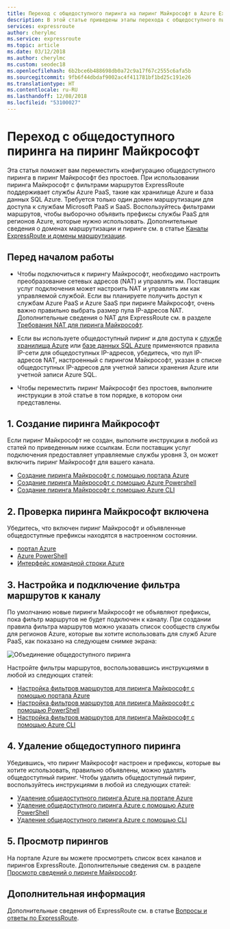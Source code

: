 ```yaml
---
title: Переход с общедоступного пиринга на пиринг Майкрософт в Azure ExpressRoute | Документация Майкрософт
description: В этой статье приведены этапы перехода с общедоступного пиринга на пиринг Майкрософт в ExpressRoute.
services: expressroute
author: cherylmc
ms.service: expressroute
ms.topic: article
ms.date: 03/12/2018
ms.author: cherylmc
ms.custom: seodec18
ms.openlocfilehash: 6b2bce6b488698db0a72c9a17f67c2555c6afa5b
ms.sourcegitcommit: 9fb6f44dbdaf9002ac4f411781bf1bd25c191e26
ms.translationtype: HT
ms.contentlocale: ru-RU
ms.lasthandoff: 12/08/2018
ms.locfileid: "53100027"
---
```

# <a name="move-a-public-peering-to-microsoft-peering"></a>Переход с общедоступного пиринга на пиринг Майкрософт

Эта статья поможет вам переместить конфигурацию общедоступного пиринга в пиринг Майкрософт без простоев. При использовании пиринга Майкрософт с фильтрами маршрутов ExpressRoute поддерживает службы Azure PaaS, такие как хранилище Azure и база данных SQL Azure. Требуется только один домен маршрутизации для доступа к службам Microsoft PaaS и SaaS. Воспользуйтесь фильтрами маршрутов, чтобы выборочно объявить префиксы службы PaaS для регионов Azure, которые нужно использовать. Дополнительные сведения о доменах маршрутизации и пиринге см. в статье [Каналы ExpressRoute и домены маршрутизации](expressroute-circuit-peerings.md).

## <a name="before"></a>Перед началом работы

* Чтобы подключиться к пирингу Майкрософт, необходимо настроить преобразование сетевых адресов (NAT) и управлять им. Поставщик услуг подключения может настроить NAT и управлять им как управляемой службой. Если вы планируете получить доступ к службам Azure PaaS и Azure SaaS при пиринге Майкрософт, очень важно правильно выбрать размер пула IP-адресов NAT. Дополнительные сведения о NAT для ExpressRoute см. в разделе [Требования NAT для пиринга Майкрософт](expressroute-nat.md#nat-requirements-for-microsoft-peering).

* Если вы используете общедоступный пиринг и для доступа к [службе хранилища Azure](../storage/common/storage-network-security.md) или [базе данных SQL Azure](../sql-database/sql-database-vnet-service-endpoint-rule-overview.md) применяются правила IP-сети для общедоступных IP-адресов, убедитесь, что пул IP-адресов NAT, настроенный с пирингом Майкрософт, указан в списке общедоступных IP-адресов для учетной записи хранения Azure или учетной записи Azure SQL.

* Чтобы переместить пиринг Майкрософт без простоев, выполните инструкции в этой статье в том порядке, в котором они представлены.

## <a name="create"></a>1. Создание пиринга Майкрософт

Если пиринг Майкрософт не создан, выполните инструкции в любой из статей по приведенным ниже ссылкам. Если поставщик услуг подключения предоставляет управляемые службы уровня 3, он может включить пиринг Майкрософт для вашего канала.

  * [Создание пиринга Майкрософт с помощью портала Azure](expressroute-howto-routing-portal-resource-manager.md#msft)
  * [Создание пиринга Майкрософт с помощью Azure Powershell](expressroute-howto-routing-arm.md#msft)
  * [Создание пиринга Майкрософт с помощью Azure CLI](howto-routing-cli.md#msft)

## <a name="validate"></a>2. Проверка пиринга Майкрософт включена

Убедитесь, что включен пиринг Майкрософт и объявленные общедоступные префиксы находятся в настроенном состоянии.

  * [портал Azure](expressroute-howto-routing-portal-resource-manager.md#getmsft)
  * [Azure PowerShell](expressroute-howto-routing-arm.md#getmsft)
  * [Интерфейс командной строки Azure](howto-routing-cli.md#getmsft)

## <a name="routefilter"></a>3. Настройка и подключение фильтра маршрутов к каналу

По умолчанию новые пиринги Майкрософт не объявляют префиксы, пока фильтр маршрутов не будет подключен к каналу. При создании правила фильтра маршрутов можно указать список сообществ службы для регионов Azure, которые вы хотите использовать для служб Azure PaaS, как показано на следующем снимке экрана:

![Объединение общедоступного пиринга](./media/how-to-move-peering/public.png)

Настройте фильтры маршрутов, воспользовавшись инструкциями в любой из следующих статей:

  * [Настройка фильтров маршрутов для пиринга Майкрософт с помощью портала Azure](how-to-routefilter-portal.md)
  * [Настройка фильтров маршрутов для пиринга Майкрософт с помощью PowerShell](how-to-routefilter-powershell.md)
  * [Настройка фильтров маршрутов для пиринга Майкрософт с помощью Azure CLI](how-to-routefilter-cli.md)

## <a name="delete"></a>4. Удаление общедоступного пиринга

Убедившись, что пиринг Майкрософт настроен и префиксы, которые вы хотите использовать, правильно объявлены, можно удалять общедоступный пиринг. Чтобы удалить общедоступный пиринг, воспользуйтесь инструкциями в любой из следующих статей:

  * [Удаление общедоступного пиринга Azure на портале Azure](expressroute-howto-routing-portal-resource-manager.md#deletepublic)
  * [Удаление общедоступного пиринга Azure с помощью Azure PowerShell](expressroute-howto-routing-arm.md#deletepublic)
  * [Удаление общедоступного пиринга Azure с помощью CLI](howto-routing-cli.md#deletepublic)
  
## <a name="view"></a>5. Просмотр пирингов
  
На портале Azure вы можете просмотреть список всех каналов и пирингов ExpressRoute. Дополнительные сведения см. в разделе [Просмотр сведений о пиринге Майкрософт](expressroute-howto-routing-portal-resource-manager.md#getmsft).

## <a name="next-steps"></a>Дополнительная информация

Дополнительные сведения об ExpressRoute см. в статье [Вопросы и ответы по ExpressRoute](expressroute-faqs.md).
